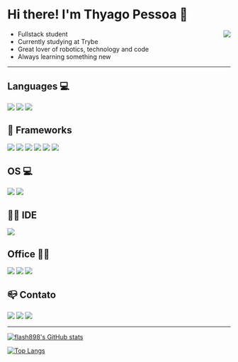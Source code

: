 # Hi there! I'm Thyago Pessoa 👋

<img align="right" src="https://github.com/davidtheclark/gifs/blob/master/frustrated-computer-baboob.gif">

  - Fullstack student 
  - Currently studying at Trybe
  - Great lover of robotics, technology and code
  - Always learning something new 
<!--
**flash898/flash898** is a ✨ _special_ ✨ repository because its `README.md` (this file) appears on your GitHub profile.
-->



--- 

## Languages 💻

<img style="max-width: 100%" src="https://img.shields.io/badge/HTML5-E34F26?style=for-the-badge&logo=html5&logoColor=white"> <img style="max-width: 100%" src="https://img.shields.io/badge/CSS3-1572B6?style=for-the-badge&logo=css3&logoColor=white"> <img style="max-width: 100%" src="https://img.shields.io/badge/JavaScript-323330?style=for-the-badge&logo=javascript&logoColor=F7DF1E">


## 🚀 Frameworks

<img style="max-width: 100%" src="https://img.shields.io/badge/npm-CB3837?style=for-the-badge&logo=npm&logoColor=white"> <img style="max-width: 100%" src="https://img.shields.io/badge/Git-F05032?style=for-the-badge&logo=git&logoColor=white"> <img style="max-width: 100%" src="https://img.shields.io/badge/React-20232A?style=for-the-badge&logo=react&logoColor=61DAFB"> <img style="max-width: 100%" src="https://img.shields.io/badge/React_Router-CA4245?style=for-the-badge&logo=react-router&logoColor=white"> <img style="max-width: 100%" src="https://img.shields.io/badge/Redux-593D88?style=for-the-badge&logo=redux&logoColor=white"> <img style="max-width: 100%" src="https://img.shields.io/badge/Bootstrap-563D7C?style=for-the-badge&logo=bootstrap&logoColor=white"> 

## OS 💻
<img style="max-width: 100%" src="https://img.shields.io/badge/Ubuntu-E95420?style=for-the-badge&logo=ubuntu&logoColor=white"> <img style="max-width: 100%" src="https://img.shields.io/badge/Windows-0078D6?style=for-the-badge&logo=windows&logoColor=white">


## 👩‍💻 IDE

<img style="max-width: 100%" src="https://img.shields.io/badge/Visual_Studio_Code-0078D4?style=for-the-badge&logo=visual%20studio%20code&logoColor=white">


## Office 👩‍💻

<img style="max-width: 100%" src="https://img.shields.io/badge/Microsoft_Office-D83B01?style=for-the-badge&logo=microsoft-office&logoColor=white"> <img style="max-width: 100%" src="https://img.shields.io/badge/Trello-0052CC?style=for-the-badge&logo=trello&logoColor=white"> <img style="max-width: 100%" src="https://img.shields.io/badge/LibreOffice-18A303?style=for-the-badge&logo=LibreOffice&logoColor=white">


## 📪 Contato

<a href="https://www.linkedin.com/in/thyago-pessoa/" target="_blank"><img style="max-width: 100%" src="https://img.shields.io/badge/LinkedIn-0077B5?style=for-the-badge&logo=linkedin&logoColor=white"></a>
<a href="https://www.instagram.com/thyagopessoa09/" target="_blank"><img style="max-width: 100%" src="https://img.shields.io/badge/Instagram-E4405F?style=for-the-badge&logo=instagram&logoColor=white"></a>
<a href="https://github.com/flash898" target="_blank"><img style="max-width: 100%" src="https://img.shields.io/badge/GitHub-100000?style=for-the-badge&logo=github&logoColor=white"></a>

---

[![flash898's GitHub stats](https://github-readme-stats.vercel.app/api?username=flash898&theme=vision-friendly-dark)](https://github.com/flash898/github-readme-stats)

[![Top Langs](https://github-readme-stats.vercel.app/api/top-langs/?username=flash898&layout=compact)](https://github.com/flash898/github-readme-stats)




